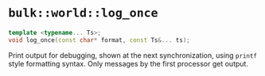 # `bulk::world::log_once`

```cpp
template <typename... Ts>;
void log_once(const char* format, const Ts&... ts);
```

Print output for debugging, shown at the next synchronization, using `printf`
style formatting syntax. Only messages by the first processor get output.
